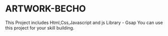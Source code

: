# ARTWORK-BECHO
This Project includes Html,Css,Javascript and js Library - Gsap
You can use this project for your skill building.
